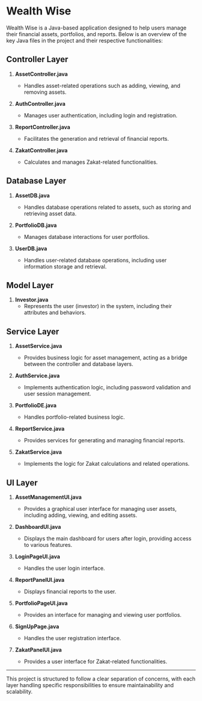 # Wealth Wise

Wealth Wise is a Java-based application designed to help users manage their financial assets, portfolios, and reports. Below is an overview of the key Java files in the project and their respective functionalities:

## Controller Layer

1. **AssetController.java**
   - Handles asset-related operations such as adding, viewing, and removing assets.

2. **AuthController.java**
   - Manages user authentication, including login and registration.

3. **ReportController.java**
   - Facilitates the generation and retrieval of financial reports.

4. **ZakatController.java**
   - Calculates and manages Zakat-related functionalities.

## Database Layer

1. **AssetDB.java**
   - Handles database operations related to assets, such as storing and retrieving asset data.

2. **PortfolioDB.java**
   - Manages database interactions for user portfolios.

3. **UserDB.java**
   - Handles user-related database operations, including user information storage and retrieval.

## Model Layer

1. **Investor.java**
   - Represents the user (investor) in the system, including their attributes and behaviors.

## Service Layer

1. **AssetService.java**
   - Provides business logic for asset management, acting as a bridge between the controller and database layers.

2. **AuthService.java**
   - Implements authentication logic, including password validation and user session management.

3. **PortfolioDE.java**
   - Handles portfolio-related business logic.

4. **ReportService.java**
   - Provides services for generating and managing financial reports.

5. **ZakatService.java**
   - Implements the logic for Zakat calculations and related operations.

## UI Layer

1. **AssetManagementUI.java**
   - Provides a graphical user interface for managing user assets, including adding, viewing, and editing assets.

2. **DashboardUI.java**
   - Displays the main dashboard for users after login, providing access to various features.

3. **LoginPageUI.java**
   - Handles the user login interface.

4. **ReportPanelUI.java**
   - Displays financial reports to the user.

5. **PortfolioPageUI.java**
   - Provides an interface for managing and viewing user portfolios.

6. **SignUpPage.java**
   - Handles the user registration interface.

7. **ZakatPanelUI.java**
   - Provides a user interface for Zakat-related functionalities.

---

This project is structured to follow a clear separation of concerns, with each layer handling specific responsibilities to ensure maintainability and scalability.
